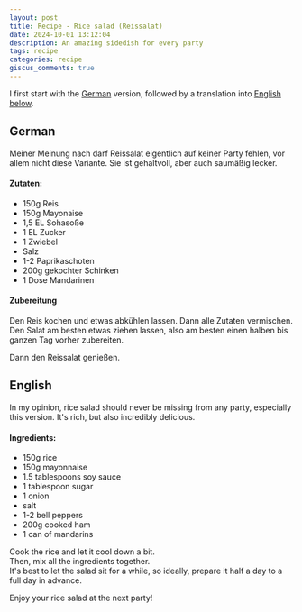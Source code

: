 ```yaml
---
layout: post
title: Recipe - Rice salad (Reissalat)
date: 2024-10-01 13:12:04
description: An amazing sidedish for every party
tags: recipe
categories: recipe
giscus_comments: true
---
```


I first start with the [German](#German) version, followed by a translation into [English below](#English).

## German
Meiner Meinung nach darf Reissalat eigentlich auf keiner Party fehlen, vor allem nicht diese Variante.
Sie ist gehaltvoll, aber auch saumäßig lecker.

#### Zutaten:
- 150g Reis
- 150g Mayonaise
- 1,5 EL Sohasoße
- 1 EL Zucker
- 1 Zwiebel
- Salz
- 1-2 Paprikaschoten
- 200g gekochter Schinken
- 1 Dose Mandarinen

#### Zubereitung

Den Reis kochen und etwas abkühlen lassen.
Dann alle Zutaten vermischen.
Den Salat am besten etwas ziehen lassen, also am besten einen halben bis ganzen Tag vorher zubereiten.

Dann den Reissalat genießen.

## English

In my opinion, rice salad should never be missing from any party, especially this version. It's rich, but also incredibly delicious.

#### Ingredients:
- 150g rice
- 150g mayonnaise
- 1.5 tablespoons soy sauce
- 1 tablespoon sugar
- 1 onion
- salt
- 1-2 bell peppers
- 200g cooked ham
- 1 can of mandarins

Cook the rice and let it cool down a bit.  
Then, mix all the ingredients together.  
It's best to let the salad sit for a while, so ideally, prepare it half a day to a full day in advance.

Enjoy your rice salad at the next party!